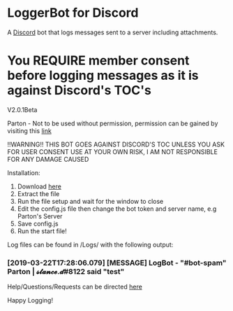 # LoggerBot for Discord

A [Discord](https://discordapp.com/) bot that logs messages sent to a server including attachments.

# You REQUIRE member consent before logging messages as it is against Discord's TOC's

V2.0.1Beta

Parton - Not to be used without permission, permission can be gained by 
visiting this [link](http://www.snotrap.com/contact.php)

!!WARNING!!
THIS BOT GOES AGAINST DISCORD'S TOC UNLESS YOU ASK FOR USER CONSENT
USE AT YOUR OWN RISK, I AM NOT RESPONSIBLE FOR ANY DAMAGE CAUSED 

Installation:

1.  Download [here](http://snotrap.com/files/LoggerBot-V2.0.1.zip)
2.  Extract the file
3.  Run the file setup and wait for the window to close
4.  Edit the config.js file then change the bot token and server name, e.g Parton's Server
5.  Save config.js
6.  Run the start file!

Log files can be found in /Logs/ with the following output:

### [2019-03-22T17:28:06.079] [MESSAGE] LogBot - "#bot-spam" Parton | 𝓼𝓽𝓪𝓷𝓬𝓮.𝓭#8122 said "test" 


Help/Questions/Requests can be directed [here](http://snotrap.com/contact.php)

Happy Logging!
